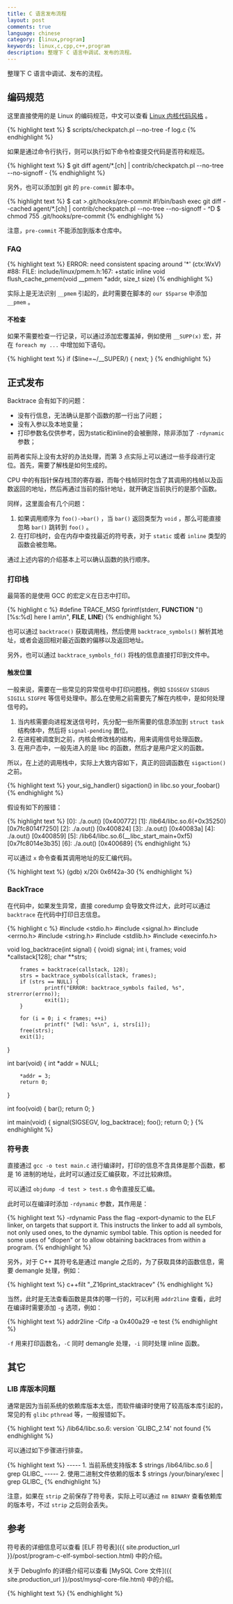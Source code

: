 ```yaml
---
title: C 语言发布流程
layout: post
comments: true
language: chinese
category: [linux,program]
keywords: linux,c,cpp,c++,program
description: 整理下 C 语言中调试、发布的流程。
---
```


整理下 C 语言中调试、发布的流程。

<!-- more -->



## 编码规范

这里直接使用的是 Linux 的编码规范，中文可以查看 [Linux 内核代码风格](https://www.kernel.org/doc/html/v4.15/translations/zh_CN/coding-style.html) 。

{% highlight text %}
$ scripts/checkpatch.pl --no-tree -f log.c
{% endhighlight %}

如果是通过命令行执行，则可以执行如下命令检查提交代码是否符和规范。

{% highlight text %}
$ git diff agent/*.[ch] | contrib/checkpatch.pl --no-tree --no-signoff -
{% endhighlight %}

另外，也可以添加到 git 的 `pre-commit` 脚本中。

{% highlight text %}
$ cat >.git/hooks/pre-commit
#!/bin/bash
exec git diff --cached agent/*.[ch] | contrib/checkpatch.pl --no-tree --no-signoff -
^D
$ chmod 755 .git/hooks/pre-commit
{% endhighlight %}

注意，`pre-commit` 不能添加到版本仓库中。

<!---
谈谈Linux内核驱动的coding style
http://www.cnblogs.com/wwang/archive/2011/02/24/1960283.html
-->

### FAQ

{% highlight text %}
ERROR: need consistent spacing around '*' (ctx:WxV)
#88: FILE: include/linux/pmem.h:167:
+static inline void flush_cache_pmem(void __pmem *addr, size_t size)
{% endhighlight %}

实际上是无法识别 `__pmem` 引起的，此时需要在脚本的 `our $Sparse` 中添加 `__pmem` 。

#### 不检查

如果不需要检查一行记录，可以通过添加宏覆盖掉，例如使用 `__SUPP(x)` 宏，并在 `foreach my ...` 中增加如下语句。

{% highlight text %}
if ($line=~/__SUPER/) {
	next;
}
{% endhighlight %}

<!--
## Linux 代码正式发布以及问题排查

## 0. 开发测试

## 1. RPM包安装

## 2. DebugInfo

http://www.unknownroad.com/rtfm/gdbtut/gdbstack.html
https://sourceware.org/gdb/onlinedocs/gdb/Backtrace.html
https://darkdust.net/files/GDB%20Cheat%20Sheet.pdf
http://www.brendangregg.com/blog/2016-08-09/gdb-example-ncurses.html
-->

## 正式发布



Backtrace 会有如下的问题：

* 没有行信息，无法确认是那个函数的那一行出了问题；
* 没有入参以及本地变量；
* 打印参数名仅供参考，因为static和inline的会被删除，除非添加了 `-rdynamic` 参数；

前两者实际上没有太好的办法处理，而第 3 点实际上可以通过一些手段进行定位。首先，需要了解栈是如何生成的。

CPU 中的有指针保存栈顶的寄存器，而每个栈帧同时包含了其调用的栈帧以及函数返回的地址，然后再通过当前的指针地址，就开确定当前执行的是那个函数。

同样，这里面会有几个问题：

1. 如果调用顺序为 `foo()->bar()` ，当 `bar()` 返回类型为 `void` ，那么可能直接忽略 `bar()` 跳转到 `foo()` 。
2. 在打印栈时，会在内存中查找最近的符号表，对于 `static` 或者 `inline` 类型的函数会被忽略。

通过上述内容的介绍基本上可以确认函数的执行顺序。

### 打印栈

最简答的是使用 GCC 的宏定义在日志中打印。

{% highlight c %}
#define TRACE_MSG fprintf(stderr, __FUNCTION__ "() [%s:%d] here I am\n", __FILE__, __LINE__)
{% endhighlight %}

也可以通过 `backtrace()` 获取调用栈，然后使用 `backtrace_symbols()` 解析其地址，或者会返回相对最近函数的偏移以及返回地址。

另外，也可以通过 `backtrace_symbols_fd()` 将栈的信息直接打印到文件中。

#### 触发位置

一般来说，需要在一些常见的异常信号中打印问题栈，例如 `SIGSEGV` `SIGBUS` `SIGILL` `SIGFPE` 等信号处理中。那么在使用之前需要先了解在内核中，是如何处理信号的。

1. 当内核需要向进程发送信号时，先分配一些所需要的信息添加到 `struct task` 结构体中，然后将 `signal-pending` 置位。
2. 在进程被调度到之前，内核会修改栈的结构，用来调用信号处理函数。
3. 在用户态中，一般先进入的是 libc 的函数，然后才是用户定义的函数。

所以，在上述的调用栈中，实际上大致内容如下，真正的回调函数在 `sigaction()` 之前。

{% highlight text %}
your_sig_handler()
sigaction() in libc.so
your_foobar()
{% endhighlight %}

<!--
https://www.linuxjournal.com/article/6391
sigcontext
-->

假设有如下的报错：

{% highlight text %}
 [0]: ./a.out() [0x400772]
 [1]: /lib64/libc.so.6(+0x35250) [0x7fc8014f7250]
 [2]: ./a.out() [0x400824]
 [3]: ./a.out() [0x40083a]
 [4]: ./a.out() [0x400859]
 [5]: /lib64/libc.so.6(__libc_start_main+0xf5) [0x7fc8014e3b35]
 [6]: ./a.out() [0x400689]
{% endhighlight %}

可以通过 `x` 命令查看其调用地址的反汇编代码。

{% highlight text %}
(gdb) x/20i 0x6f42a-30
{% endhighlight %}

### BackTrace

在代码中，如果发生异常，直接 coredump 会导致文件过大，此时可以通过 `backtrace` 在代码中打印日志信息。

{% highlight c %}
#include <stdio.h>
#include <signal.h>
#include <errno.h>
#include <string.h>
#include <stdlib.h>
#include <execinfo.h>

void log_backtrace(int signal)
{
        (void) signal;
        int i, frames;
        void *callstack[128];
        char **strs;

        frames = backtrace(callstack, 128);
        strs = backtrace_symbols(callstack, frames);
        if (strs == NULL) {
                printf("ERROR: backtrace_symbols failed, %s", strerror(errno));
                exit(1);
        }

        for (i = 0; i < frames; ++i)
                printf(" [%d]: %s\n", i, strs[i]);
        free(strs);
        exit(1);
}

int bar(void)
{
        int *addr = NULL;

        *addr = 3;
        return 0;
}

int foo(void)
{
        bar();
        return 0;
}


int main(void)
{
        signal(SIGSEGV, log_backtrace);
        foo();
        return 0;
}
{% endhighlight %}

<!--
https://www.linuxjournal.com/article/6391
https://www.mawenbao.com/research/glibc-backtrace-parsing.html
http://silencewt.github.io/2015/05/11/Segmentation-Fault%E9%94%99%E8%AF%AF%E5%8E%9F%E5%9B%A0%E6%80%BB%E7%BB%93/
-->

### 符号表

直接通过 `gcc -o test main.c` 进行编译时，打印的信息不含具体是那个函数，都是 16 进制的地址，此时可以通过反汇编获取，不过比较麻烦。

可以通过 `objdump -d test > test.s` 命令直接反汇编。

此时可以在编译时添加 `-rdynamic` 参数，其作用是：

{% highlight text %}
-rdynamic
    Pass the flag -export-dynamic to the ELF linker, on targets that support it. This
instructs the linker to add all symbols, not only used ones, to the dynamic symbol
table. This option is needed for some uses of "dlopen" or to allow obtaining backtraces
from within a program.
{% endhighlight %}

另外，对于 C++ 其符号名是通过 mangle 之后的，为了获取具体的函数信息，需要 demangle 处理，例如：

{% highlight text %}
c++filt  "_Z16print_stacktracev"
{% endhighlight %}

当然，此时是无法查看函数是具体的哪一行的，可以利用 `addr2line` 查看，此时在编译时需要添加 `-g` 选项，例如：

{% highlight text %}
addr2line -Cifp -a 0x400a29 -e test
{% endhighlight %}

`-f` 用来打印函数名，`-C` 同时 demangle 处理，`-i` 同时处理 inline 函数。

<!--
1. 不包含任何的行信息，无法确定具体那个函数出问题。
2. 无法确定函数的入参以及本地的变量值；
3. 无法确定打印的栈函数是否为静态。

They contain no line number information, so you don’t know where in
a function something happened
You cannot see the values of arguments and local variables
You cannot trust the function names given in the backtrace, since
the debugger doesn’t know about static functions.


disas 0x41dde0,0x41ef00
disas 0x41e500,0x41efff


对程序进行汇编级调试。


----- (run)重新开始运行
(gdb) r
----- (break)针对地址设置断点
(gdb) b *0x0804ce2b

单步步过
(gdb) ni    (next instruction)
单步步入
(gdb) si    ( step instruction )
继续执行
( gdb )c

执行到返回
(gdb) finish










## Linux 代码正式发布以及问题排查

## 0. 开发测试
## 1. RPM包安装

## 2. DebugInfo

https://www.mawenbao.com/research/glibc-backtrace-parsing.html

使用库函数backtrace和backtrace_symbols定位段错误
http://blog.sina.com.cn/s/blog_590be5290102w5yw.html
https://blog.csdn.net/ieearth/article/details/49763481
https://blog.csdn.net/astrotycoon/article/details/8142588
http://silencewt.github.io/2015/05/11/Segmentation-Fault%E9%94%99%E8%AF%AF%E5%8E%9F%E5%9B%A0%E6%80%BB%E7%BB%93/

while true ; do  echo -e "HTTP/1.1 200 OK\n\n $(date)" | nc -l -p 1500  ; done




关于AK/SK介绍
https://bbs.huaweicloud.com/blogs/079b918999c111e7b8317ca23e93a891

https://github.com/jobbole/awesome-c-cn
-->

## 其它

### LIB 库版本问题

通常是因为当前系统的依赖库版本太低，而软件编译时使用了较高版本库引起的，常见的有 `glibc` `pthread` 等，一般报错如下。

{% highlight text %}
/lib64/libc.so.6: version `GLIBC_2.14' not found
{% endhighlight %}

可以通过如下步骤进行排查。

{% highlight text %}
----- 1. 当前系统支持版本
$ strings /lib64/libc.so.6 | grep GLIBC_
----- 2. 使用二进制文件依赖的版本
$ strings /your/binary/exec | grep GLIBC_
{% endhighlight %}

注意，如果在 `strip` 之前保存了符号表，实际上可以通过  `nm BINARY` 查看依赖库的版本号，不过 `strip` 之后则会丢失。



## 参考

符号表的详细信息可以查看 [ELF 符号表]({{ site.production_url }}/post/program-c-elf-symbol-section.html) 中的介绍。

关于 DebugInfo 的详细介绍可以查看 [MySQL Core 文件]({{ site.production_url }}/post/mysql-core-file.html) 中的介绍。



{% highlight text %}
{% endhighlight %}
